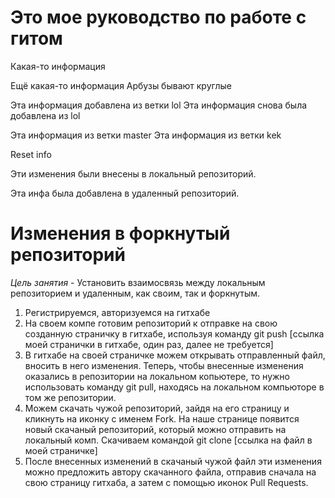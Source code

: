 # Это мое руководство по работе с гитом 

Какая-то информация 

Ещё какая-то информация Арбузы бывают круглые 

Эта информация добавлена из ветки lol 
Эта информация снова была добавлена из lol 

Эта информация из ветки master 
Эта информация из ветки kek 


Reset info

Эти изменения были внесены в локальный репозиторий. 

Эта инфа была добавлена в удаленный репозиторий. 

# Изменения в форкнутый репозиторий

*Цель занятия* - Установить взаимосвязь между локальным репозиторием и удаленным, как своим, так и форкнутым.

1. Регистрируемся, авторизуемся на гитхабе
2. На своем компе готовим репозиторий к отправке на свою созданную страничку в гитхабе, используя команду git push [ссылка моей странички в гитхабе, один раз, далее не требуется]
3. В гитхабе на своей страничке можем открывать отправленный файл, вносить в него изменения. Теперь, чтобы внесенные изменения оказались в репозитории на локальном копьютере, то нужно использовать команду git pull, находясь на локальном компьюторе в том же репозитории.
4. Можем скачать чужой репозиторий, зайдя на его страницу и кликнуть на иконку с именем Fork. На наше странице появится новый скачаный репозиторий, который можно отправить на локальный комп. Скачиваем командой git clone [ссылка на файл в моей страничке]
5. После внесенных изменений в скачаный чужой файл эти изменения можно предложить автору скачанного файла, отправив сначала на свою страницу гитхаба, а затем с помощью иконок Pull Requests.  